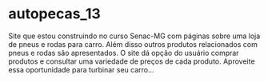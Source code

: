 # autopecas_13
Site que estou construindo no curso Senac-MG com páginas sobre uma loja de pneus e rodas para carro. Além disso outros produtos relacionados com pneus e rodas são apresentados. O site dá opção do usuário comprar produtos e consultar uma variedade de preços de cada produto.
Aproveite essa oportunidade para turbinar seu carro...
